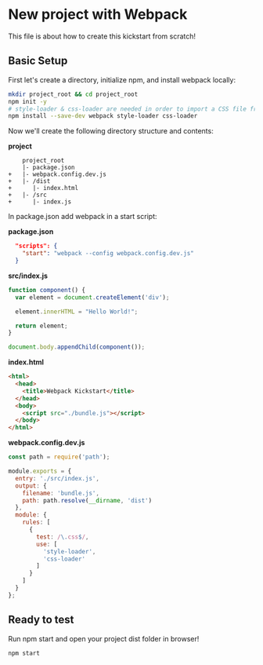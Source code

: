 # New project with Webpack

This file is about how to create this kickstart from scratch!
## Basic Setup

First let's create a directory, initialize npm, and install webpack locally:

```bash
mkdir project_root && cd project_root
npm init -y
# style-loader & css-loader are needed in order to import a CSS file from within a JavaScript module.
npm install --save-dev webpack style-loader css-loader
```

Now we'll create the following directory structure and contents:

__project__
```
    project_root
    |- package.json
+   |- webpack.config.dev.js
+   |- /dist
+      |- index.html
+   |- /src
+      |- index.js
```

In package.json add webpack in a start script:

__package.json__
```json
  "scripts": {
    "start": "webpack --config webpack.config.dev.js"
  }
```

__src/index.js__
```javascript
function component() {
  var element = document.createElement('div');

  element.innerHTML = "Hello World!";

  return element;
}

document.body.appendChild(component());
```

__index.html__
```html
<html>
  <head>
    <title>Webpack Kickstart</title>
  </head>
  <body>
    <script src="./bundle.js"></script>
  </body>
</html>
```

__webpack.config.dev.js__
```javascript
const path = require('path');

module.exports = {
  entry: './src/index.js',
  output: {
    filename: 'bundle.js',
    path: path.resolve(__dirname, 'dist')
  },
  module: {
    rules: [
      {
        test: /\.css$/,
        use: [
          'style-loader',
          'css-loader'
        ]
      }
    ]
  }
};
```

## Ready to test

Run npm start and open your project dist folder in browser!
```bash
npm start
```